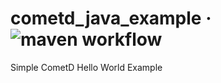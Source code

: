 # cometd_java_example &middot; ![maven workflow](https://github.com/hofiorg/cometd_java_example/actions/workflows/maven.yml/badge.svg)
 Simple CometD Hello World Example
